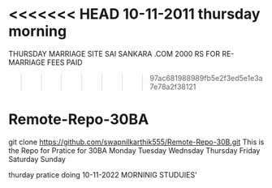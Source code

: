 <<<<<<< HEAD
10-11-2011 thursday morning
=======
THURSDAY MARRIAGE SITE SAI SANKARA .COM
2000 RS FOR RE-MARRIAGE FEES PAID
>>>>>>> 97ac681988989fb5e2f3ed5e1e3a7e78a2f38121

# Remote-Repo-30BA
git clone https://github.com/swapnilkarthik555/Remote-Repo-30B.git
This is the Repo for Pratice for 30BA
Monday
Tuesday
Wednsday
Thursday
Friday
Saturday
Sunday

thurday pratice doing 10-11-2022 MORNINIG STUDUIES'
